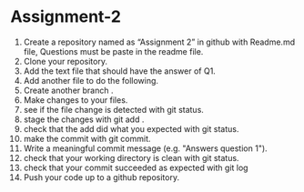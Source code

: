 # Assignment-2
 1. Create a repository named as “Assignment 2” in github with Readme.md file, Questions must be paste in the readme file. 
 2. Clone your repository.
 3. Add the text file that should have the answer of Q1.
 4. Add another file to do the following.
 5. Create another branch .
 6. Make changes to your files.
 7. see if the file change is detected with git status.
 8. stage the changes with git add .
 9. check that the add did what you expected with git status.
 10. make the commit with git commit.
 11. Write a meaningful commit message (e.g. "Answers question 1").
 12. check that your working directory is clean with git status.
 13. check that your commit succeeded as expected with git log
 14. Push your code up to a github repository.
